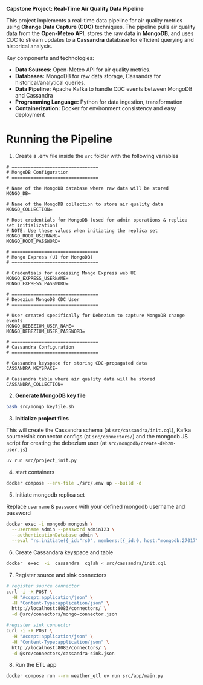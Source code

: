 

**Capstone Project: Real-Time Air Quality Data Pipeline**

This project implements a real-time data pipeline for air quality metrics using **Change Data Capture (CDC)** techniques. The pipeline pulls air quality data from the **Open-Meteo API**, stores the raw data in **MongoDB**, and uses CDC to stream updates to a **Cassandra** database for efficient querying and historical analysis.

Key components and technologies:
-   **Data Sources:** Open-Meteo API for air quality metrics.
-   **Databases:** MongoDB for raw data storage, Cassandra for historical/analytical queries.  
-   **Data Pipeline:** Apache Kafka to handle CDC events between MongoDB and Cassandra
-   **Programming Language:** Python for data ingestion, transformation
-   **Containerization:** Docker for environment consistency and easy deployment

# Running the Pipeline
1. Create a .env file inside the `src` folder with the following variables
```
# ================================
# MongoDB Configuration
# ================================

# Name of the MongoDB database where raw data will be stored
MONGO_DB=

# Name of the MongoDB collection to store air quality data
MONGO_COLLECTION=

# Root credentials for MongoDB (used for admin operations & replica set initialization)
# NOTE: Use these values when initiating the replica set
MONGO_ROOT_USERNAME=
MONGO_ROOT_PASSWORD=

# ================================
# Mongo Express (UI for MongoDB)
# ================================

# Credentials for accessing Mongo Express web UI
MONGO_EXPRESS_USERNAME=
MONGO_EXPRESS_PASSWORD=

# ================================
# Debezium MongoDB CDC User
# ================================

# User created specifically for Debezium to capture MongoDB change events
MONGO_DEBEZIUM_USER_NAME=
MONGO_DEBEZIUM_USER_PASSWORD=

# ================================
# Cassandra Configuration
# ================================

# Cassandra keyspace for storing CDC-propagated data
CASSANDRA_KEYSPACE=

# Cassandra table where air quality data will be stored
CASSANDRA_COLLECTION=
```

2. **Generate MongoDB key file**
```bash
bash src/mongo_keyfile.sh
```
3. **Initialize project files**

This will create the Cassandra schema (at `src/cassandra/init.cql`), Kafka source/sink connector configs (at `src/connectors/`) and the mongodb JS script for creating the debezium user (at `src/mongodb/create-debzm-user.js`)
```bash
uv run src/project_init.py
```
4. start containers
```bash
docker compose --env-file ./src/.env up --build -d
```
5. Initiate mongodb replica set

Replace `username` & `password` with your defined mongodb username and password
```bash
docker exec -i mongodb mongosh \
  --username admin --password admin123 \
  --authenticationDatabase admin \
  --eval 'rs.initiate({_id:"rs0", members:[{_id:0, host:"mongodb:27017"}]})'
```
6.  Create Cassandara keyspace and table
```bash
docker  exec  -i  cassandra  cqlsh < src/cassandra/init.cql
```
7. Register source and sink connectors
```bash
# register source connector
curl -i -X POST \
  -H "Accept:application/json" \
  -H "Content-Type:application/json" \
  http://localhost:8083/connectors/ \
  -d @src/connectors/mongo-connector.json

#register sink connector
curl -i -X POST \
  -H "Accept:application/json" \
  -H "Content-Type:application/json" \
  http://localhost:8083/connectors/ \
  -d @src/connectors/cassandra-sink.json
```
8. Run the ETL app
```bash
docker compose run --rm weather_etl uv run src/app/main.py
```
